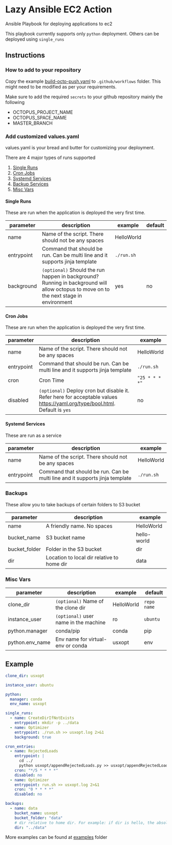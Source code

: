 # Lazy Ansible EC2 Action

Ansible Playbook for deploying applications to ec2

This playbook currently supports only `python` deployment. Others can be deployed using `single_runs`

## Instructions

### How to add to your repository

Copy the example [build-octo-push.yaml](examples\.github\workflows\build-octo-push.yaml) to `.github/workflows` folder. This might need to be modified as per your requirements.

Make sure to add the required `secrets` to your github repository mainly the following

- OCTOPUS_PROJECT_NAME
- OCTOPUS_SPACE_NAME
- MASTER_BRANCH

### Add customized values.yaml

values.yaml is your bread and butter for customizing your deployment.

There are 4 major types of runs supported

1. [Single Runs](#Single-Runs)
2. [Cron Jobs](#Cron-Jobs)
3. [Systemd Services](#Systemd-Services)
4. [Backup Services](#Backup-Services)
5. [Misc Vars](#Misc-Vars)

#### Single Runs

These are run when the application is deployed the very first time.

| parameter  | description                                                                                                                            | example    | default |
| ---------- | -------------------------------------------------------------------------------------------------------------------------------------- | ---------- | ------- |
| name       | Name of the script. There should not be any spaces                                                                                     | HelloWorld |         |
| entrypoint | Command that should be run. Can be multi line and it supports jinja template                                                           | `./run.sh` |         |
| background | `(optional)` Should the run happen in background? Running in background will allow octopus to move on to the next stage in environment | yes        | no      |

#### Cron Jobs

These are run when the application is deployed the very first time.

| parameter  | description                                                                                                                   | example        |
| ---------- | ----------------------------------------------------------------------------------------------------------------------------- | -------------- |
| name       | Name of the script. There should not be any spaces                                                                            | HelloWorld     |
| entrypoint | Command that should be run. Can be multi line and it supports jinja template                                                  | `./run.sh`     |
| cron       | Cron Time                                                                                                                     | `"25 * * * *"` |
| disabled   | `(optional)` Deploy cron but disable it. Refer here for acceptable values <https://yaml.org/type/bool.html>. Default is `yes` | no             |

#### Systemd Services

These are run as a service

| parameter  | description                                                                  | example    |
| ---------- | ---------------------------------------------------------------------------- | ---------- |
| name       | Name of the script. There should not be any spaces                           | HelloWorld |
| entrypoint | Command that should be run. Can be multi line and it supports jinja template | `./run.sh` |

### Backups

These allow you to take backups of certain folders to S3 bucket

| parameter     | description                                | example     |
| ------------- | ------------------------------------------ | ----------- |
| name          | A friendly name. No spaces                 | HelloWorld  |
| bucket_name   | S3 bucket name                             | hello-world |
| bucket_folder | Folder in the S3 bucket                    | dir         |
| dir           | Location to local dir relative to home dir | data        |

### Misc Vars

| parameter       | description                           | example    | default     |
| --------------- | ------------------------------------- | ---------- | ----------- |
| clone_dir       | `(optional)` Name of the clone dir    | HelloWorld | `repo name` |
| instance_user   | `(optional)` user name in the machine | ro         | `ubuntu`    |
| python.manager  | conda/pip                             | conda      | pip         |
| python.env_name | Env name for virtual-env or conda     | usxopt     | env         |

## Example

```yaml
clone_dir: usxopt

instance_user: ubuntu

python:
  manager: conda
  env_name: usxopt

single_runs:
  - name: CreateDirIfNotExists
    entrypoint: mkdir -p ../data
  - name: Optimizer
    entrypoint: ./run.sh >> usxopt.log 2>&1
    background: true

cron_entries:
  - name: RejectedLoads
    entrypoint: |
      cd ../
      python usxopt/appendRejectedLoads.py >> usxopt/appendRejectedLoads.log 2>&1
    cron: "*/5 * * * *"
    disabled: no
  - name: Optimizer
    entrypoint: run.sh >> usxopt.log 2>&1
    cron: "0 * * * *"
    disabled: no

backups:
  - name: data
    bucket_name: usxopt
    bucket_folder: "data"
    # dir relative to home dir. For example: if dir is hello, the absolute dir is /home/ubuntu/hello
    dir: "../data"
```

More examples can be found at [examples](examples) folder
